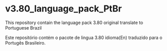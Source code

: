 # v3.80_language_pack_PtBr
This repository contain the language pack 3.80 original translate to Portuguese Brazil

Este repositório contém o pacote de lingua 3.80 idioma(En) traduzido para o Portugês Brasileiro. 
